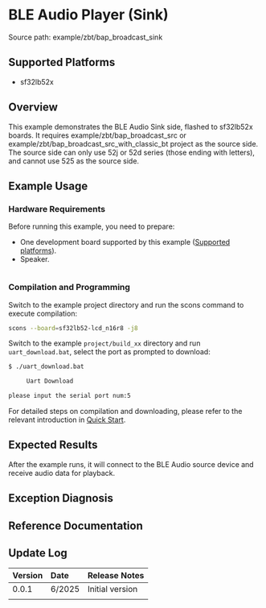 # BLE Audio Player (Sink)

Source path: example/zbt/bap_broadcast_sink

## Supported Platforms
<!-- Which boards and chip platforms are supported -->
+ sf32lb52x

## Overview
<!-- Example introduction -->
This example demonstrates the BLE Audio Sink side, flashed to sf32lb52x boards.
It requires example/zbt/bap_broadcast_src or example/zbt/bap_broadcast_src_with_classic_bt project as the source side. The source side can only use 52j or 52d series (those ending with letters), and cannot use 525 as the source side.

## Example Usage
<!-- Explain how to use the example, such as which hardware pins to connect to observe waveforms, compilation and flashing can reference related documentation.
For rt_device examples, you also need to list the configuration switches used by this example, such as PWM example using PWM1, which needs to be enabled in the onchip menu -->

### Hardware Requirements
Before running this example, you need to prepare:
+ One development board supported by this example ([Supported platforms](quick_start)).
+ Speaker.

```{warning}

```



### Compilation and Programming

Switch to the example project directory and run the scons command to execute compilation:

```bash
scons --board=sf32lb52-lcd_n16r8 -j8
```

Switch to the example `project/build_xx` directory and run `uart_download.bat`, select the port as prompted to download:

```bash
$ ./uart_download.bat

     Uart Download

please input the serial port num:5
```

For detailed steps on compilation and downloading, please refer to the relevant introduction in [Quick Start](quick_start).

## Expected Results
<!-- Explain the example running results, such as which LEDs will light up, what logs will be printed, so that users can judge whether the example is running normally. The running results can be explained step by step combined with the code -->
After the example runs, it will connect to the BLE Audio source device and receive audio data for playback.



## Exception Diagnosis

## Reference Documentation
<!-- For rt_device examples, the RT-Thread official website documentation provides more detailed explanations, you can add webpage links here, for example, refer to RT-Thread's [RTC documentation](https://www.rt-thread.org/document/site/#/rt-thread-version/rt-thread-standard/programming-manual/device/rtc/rtc) -->

## Update Log
|Version |Date   |Release Notes |
|:---|:---|:---|
|0.0.1 |6/2025 |Initial version |
| | | |